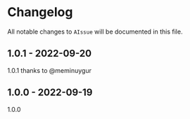# Changelog

All notable changes to `AIssue` will be documented in this file.

## 1.0.1 - 2022-09-20

1.0.1
thanks to @meminuygur

## 1.0.0 - 2022-09-19

1.0.0
